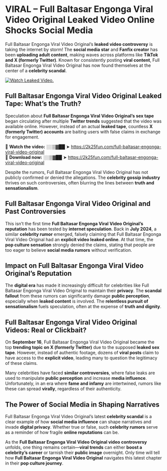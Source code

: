# VIRAL – Full Baltasar Engonga Viral Video Original Leaked Video Online Shocks Social Media 

Full Baltasar Engonga Viral Video Original’s **leaked video controversy** is taking the internet by storm! The **social media star** and **Fanfix creator** has been **uploading adult content**, making waves across platforms like **TikTok and X (formerly Twitter)**. Known for consistently posting **viral content**, Full Baltasar Engonga Viral Video Original has now found themselves at the center of a **celebrity scandal**.  

[![Watch Leaked Video.](https://miro.medium.com/v2/resize:fit:828/format:webp/1*cilzJN44JGOrTw9NJCrNHA.gif "Watch Leaked Video")](https://2k25fun.com/full-baltasar-engonga-viral-video-original)

## **Full Baltasar Engonga Viral Video Original Leaked Tape: What’s the Truth?**  
Speculation about **Full Baltasar Engonga Viral Video Original’s sex tape** began circulating after multiple **Twitter trends** suggested that the video was available online. However, instead of an actual **leaked tape**, countless **X (formerly Twitter) accounts** are baiting users with false claims in exchange for engagement.  

🔹 **Watch the video:** ░░▒▓██ ➤ https://2k25fun.com/full-baltasar-engonga-viral-video-original  
🔹 **Download now:** ░░▒▓██ ➤ https://2k25fun.com/full-baltasar-engonga-viral-video-original  

Despite the rumors, Full Baltasar Engonga Viral Video Original has not publicly confirmed or denied the allegations. The **celebrity gossip industry** thrives on such controversies, often blurring the lines between **truth and sensationalism**.  

## **Full Baltasar Engonga Viral Video Original and Past Controversies**  
This isn’t the first time **Full Baltasar Engonga Viral Video Original’s reputation** has been tested by **internet speculation**. Back in **July 2024**, a similar **celebrity rumor** emerged, falsely claiming that Full Baltasar Engonga Viral Video Original had an **explicit video leaked online**. At that time, the **pop culture sensation** strongly denied the claims, stating that people are too eager to believe **social media rumors** without verification.  

## **Impact on Full Baltasar Engonga Viral Video Original’s Reputation**  
The **digital era** has made it increasingly difficult for celebrities like Full Baltasar Engonga Viral Video Original to maintain their **privacy**. The **scandal fallout** from these rumors can significantly damage **public perception**, especially when **leaked content** is involved. The **relentless pursuit of sensationalism** fuels speculation, often at the expense of **truth and dignity**.  

## **Full Baltasar Engonga Viral Video Original Videos: Real or Clickbait?**  
On **September 16**, Full Baltasar Engonga Viral Video Original became the top **trending topic on X (formerly Twitter)** due to the supposed **leaked sex tape**. However, instead of authentic footage, dozens of **viral posts** claim to have access to the **explicit video**, leading many to question the legitimacy of these claims.  

Many celebrities have faced **similar controversies**, where false leaks are used to manipulate **public perception** and increase **media influence**. Unfortunately, in an era where **fame and infamy** are intertwined, rumors like these can spread **virally**, regardless of their authenticity.  

## **The Power of Social Media in Shaping Narratives**  
Full Baltasar Engonga Viral Video Original’s latest **celebrity scandal** is a clear example of how **social media influence** can shape narratives and invade **digital privacy**. Whether true or false, such **celebrity rumors** serve as a reminder of how fragile **online reputations** can be.  

As the **Full Baltasar Engonga Viral Video Original video controversy** unfolds, one thing remains certain—**viral trends** can either **boost a celebrity’s career** or tarnish their **public image** overnight. Only time will tell how **Full Baltasar Engonga Viral Video Original** navigates this latest chapter in their **pop culture journey**. 